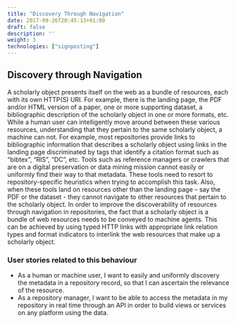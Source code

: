 ```yaml
---
title: "Discovery Through Navigation"
date: 2017-09-26T20:45:13+01:00
draft: false
description: ''
weight: 3
technologies: ["signposting"]
---
```


## Discovery through Navigation
A scholarly object presents itself on the web as a bundle of resources, each with its own HTTP(S) URI. For example, there is the landing page, the PDF and/or HTML version of a paper, one or more supporting dataset, a bibliographic description of the scholarly object in one or more formats, etc. While a human user can intelligently move around between these various resources, understanding that they pertain to the same scholarly object, a machine can not. For example, most repositories provide links to bibliographic information that describes a scholarly object using links in the landing page discriminated by tags that identify a citation format such as “bibtex”, “RIS”, “DC”, etc.  Tools such as reference managers or crawlers that are on a digital preservation or data mining mission cannot easily or uniformly find their way to that metadata. These tools need to resort to repository-specific heuristics when trying to accomplish this task. Also, when these tools land on resources other than the landing page – say the PDF or the dataset - they cannot navigate to other resources that pertain to the scholarly object. In order to improve the discoverability of resources through navigation in repositories, the fact that a scholarly object is a bundle of web resources needs to be conveyed to machine agents. This can be achieved by using typed HTTP links with appropriate link relation types and format indicators to interlink the web resources that make up a scholarly object. 

### User stories related to this behaviour
* As a human or machine user, I want to easily and uniformly discovery the metadata in a repository record, so that I can ascertain the relevance of the resource.
* As a repository manager, I want to be able to access the metadata in my repository in real time through an API in order to build views or services on any platform using the data.
